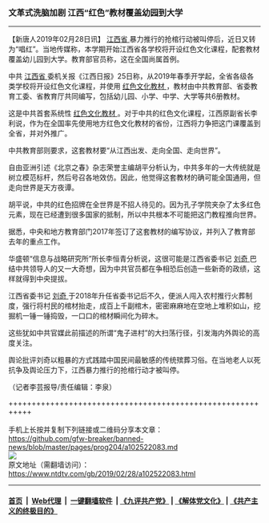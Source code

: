 ### 文革式洗脑加剧 江西“红色”教材覆盖幼园到大学
------------------------

<div class="post_content">
 <p>
  【新唐人2019年02月28日讯】
  <a href="https://www.ntdtv.com/gb/江西省.htm">
   江西省
  </a>
  暴力推行的抢棺行动被叫停后，近日又转为“唱红”。当地传媒称，本学期开始江西省各学校将开设红色文化课程，配套教材覆盖幼儿园到大学。教育部官员称，这在全国尚属首例。
 </p>
 <p>
  中共
  <a href="https://www.ntdtv.com/gb/江西省.htm">
   江西省
  </a>
  委机关报《江西日报》25日称，从2019年春季开学起，全省各级各类学校将开设红色文化课程，并使用
  <a href="https://www.ntdtv.com/gb/红色文化教材.htm">
   红色文化教材
  </a>
  ，教材由中共教育部、省委教育工委、省教育厅共同编写，包括幼儿园、小学、中学、大学等共6册教材。
 </p>
 <p>
  这是中共首套系统性
  <a href="https://www.ntdtv.com/gb/红色文化教材.htm">
   红色文化教材
  </a>
  。对于中共的红色文化课程，江西原副省长李利说，作为在全国率先使用地方红色文化教材的省份，江西将力争把这门课覆盖到全省，并对外推广。
 </p>
 <p>
  中共教育部则要求，这套教材要“从江西出发、走向全国、走向世界”。
 </p>
 <p>
  自由亚洲引述《北京之春》杂志荣誉主编胡平分析认为，中共多年的一大传统就是树立模范标杆，然后号召各地效仿。因此，他觉得这套教材的确可能全国通用，但走向世界是天方夜谭。
 </p>
 <p>
  胡平说，中共的红色招牌在全世界是不招人待见的。因为孔子学院夹杂了太多红色元素，现在已经遭到很多国家的抵制，所以中共根本不可能把这门教程推向世界。
 </p>
 <p>
  据悉，中央和地方教育部门2017年签订了这套教材的编写协议，并列入了教育部去年的重点工作。
 </p>
 <p>
  华盛顿“信息与战略研究所”所长李恒青分析说，这很可能是江西省委书记
  <a href="https://www.ntdtv.com/gb/刘奇.htm">
   刘奇
  </a>
  巴结中共领导人的又一大奇想，因为中共官员都在争相恐后创造一些新奇的政绩，这样就得到中央提拔。
 </p>
 <p>
  江西省委书记
  <a href="https://www.ntdtv.com/gb/刘奇.htm">
   刘奇
  </a>
  于2018年升任省委书记后不久，便派人闯入农村推行火葬制度，强行将村民的棺材抬走，成百上千副棺木，密密麻麻地在空地上堆积如山，挖掘机一锤一锤捣毁，一口口的棺材瞬间化为碎木。
 </p>
 <p>
  这些犹如中共官媒此前描述的所谓“鬼子进村”的大扫荡行径，引发海内外舆论的高度关注。
 </p>
 <p>
  舆论批评刘奇以粗暴的方式践踏中国民间最敏感的传统殡葬习俗。在当地老人以死抗争及舆论压力下，江西暴力推行的抢棺行动才被叫停。
 </p>
 <p>
  （记者李芸报导/责任编辑：李泉）
 </p>
 <div class="single_ad">
 </div>
</div>

+++++++++++++++++++++++++++++++++++++++++++++++++++++++++++<br/><br/>
手机上长按并复制下列链接或二维码分享本文章：<br/>
https://github.com/gfw-breaker/banned-news/blob/master/pages/prog204/a102522083.md <br/>
<a href='https://github.com/gfw-breaker/banned-news/blob/master/pages/prog204/a102522083.md'><img src='https://github.com/gfw-breaker/banned-news/blob/master/pages/prog204/a102522083.md.png'/></a> <br/>
原文地址（需翻墙访问）：https://www.ntdtv.com/gb/2019/02/28/a102522083.html


------------------------
#### [首页](https://github.com/gfw-breaker/banned-news/blob/master/README.md) &nbsp;|&nbsp; [Web代理](https://github.com/labour-camp/helloworld) &nbsp;|&nbsp; [一键翻墙软件](https://github.com/gfw-breaker/nogfw/blob/master/README.md) &nbsp;| [《九评共产党》](https://github.com/gfw-breaker/9ping.md/blob/master/README.md#九评之一评共产党是什么) | [《解体党文化》](https://github.com/gfw-breaker/jtdwh.md/blob/master/README.md) | [《共产主义的终极目的》](https://github.com/gfw-breaker/gczydzjmd.md/blob/master/README.md)


